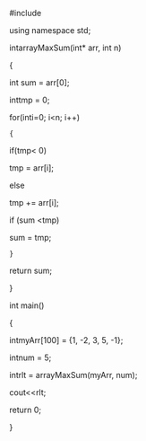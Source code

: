 #include <iostream>

 

using namespace std;

 

intarrayMaxSum(int* arr, int n)

{

int sum = arr[0];

inttmp = 0;

 

for(inti=0; i<n; i++)

    {

if(tmp< 0)

tmp = arr[i];

else

tmp += arr[i];

if (sum <tmp)

sum = tmp;

 

    }

return sum;

}

 

int main()

{

intmyArr[100] = {1, -2, 3, 5, -1};

intnum = 5;

intrlt = arrayMaxSum(myArr, num);

cout<<rlt;

return 0;

}
